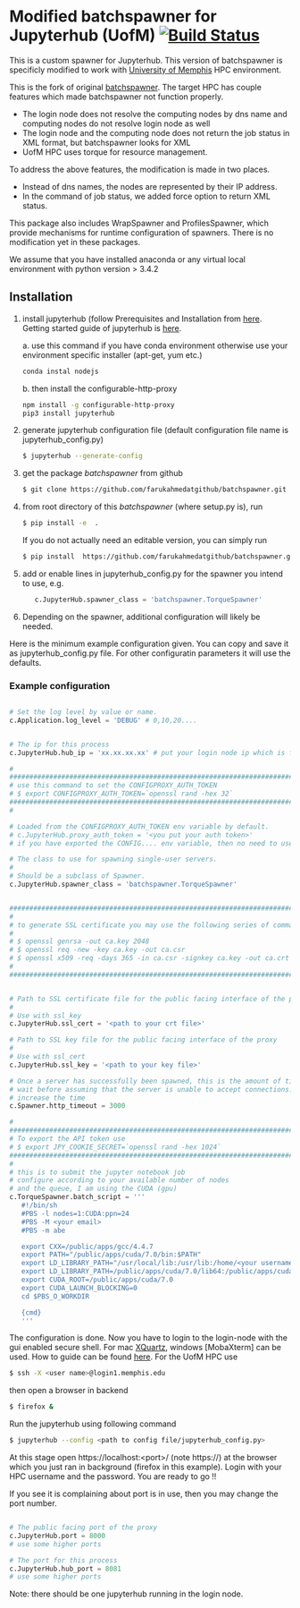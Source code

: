 # Modified batchspawner for Jupyterhub (UofM) [![Build Status](https://travis-ci.org/jupyterhub/batchspawner.svg?branch=master)](https://travis-ci.org/jupyterhub/batchspawner)
This is a custom spawner for Jupyterhub. This version of batchspawner is specificly modified to work with [University of Memphis](http://www.memphis.edu/hpc/configuration.php) HPC environment.

This is the fork of original [batchspawner](https://github.com/jupyterhub/batchspawner). The target HPC has couple features which made batchspawner not function properly. 
* The login node does not resolve the computing nodes by dns name and computing nodes do not resolve login node as well
* The login node and the computing node does not return the job status in XML format, but batchspawner looks for XML  
* UofM HPC uses torque for resource management.

To address the above features, the modification is made in two places. 
* Instead of dns names, the nodes are represented by their IP address.
* In the command of job status, we added force option to return XML status. 

This package also includes WrapSpawner and ProfilesSpawner, which provide mechanisms for runtime configuration of spawners. There is no modification yet in these packages. 

We assume that you have installed anaconda or any virtual local environment with python version > 3.4.2

## Installation
1. install jupyterhub (follow Prerequisites and Installation from [here](https://github.com/jupyterhub/jupyterhub). Getting started guide of jupyterhub is [here](https://github.com/jdfreder/multiuser-server/blob/master/docs/getting-started.md). 
   
   a. use this command if you have conda environment otherwise use your environment specific installer (apt-get, yum etc.)
   ```bash
   conda instal nodejs
   ```

   b. then  install the configurable-http-proxy
   ```bash
   npm install -g configurable-http-proxy
   pip3 install jupyterhub 
   ```
 
2. generate jupyterhub configuration file (default configuration file name is jupyterhub_config.py)
   
   ```bash 
   $ jupyterhub --generate-config
   ```

3. get the package *batchspawner* from github 
   ```bash 
   $ git clone https://github.com/farukahmedatgithub/batchspawner.git
   ```

4. from root directory of this *batchspawner* (where setup.py is), run 
   ```bash 
   $ pip install -e  .
   ```
   If you do not actually need an editable version, you can simply run 
      
   ```bash
   $ pip install  https://github.com/farukahmedatgithub/batchspawner.git      (it did not work for me)
   ```
5. add or enable lines in jupyterhub_config.py for the spawner you intend to use, e.g.
   
   ```python
      c.JupyterHub.spawner_class = 'batchspawner.TorqueSpawner'
   ```

6. Depending on the spawner, additional configuration will likely be needed.


Here is the minimum example configuration given. You can copy and save it as jupyterhub_config.py file. For other configuratin parameters it will use the defaults. 

### Example configuration

```python

# Set the log level by value or name.
c.Application.log_level = 'DEBUG' # 0,10,20.... 


# The ip for this process
c.JupyterHub.hub_ip = 'xx.xx.xx.xx' # put your login node ip which is facing towards the computing node

#
######################################################################################################
# use this command to set the CONFIGPROXY_AUTH_TOKEN 
# $ export CONFIGPROXY_AUTH_TOKEN=`openssl rand -hex 32`
######################################################################################################
#

# Loaded from the CONFIGPROXY_AUTH_TOKEN env variable by default.
# c.JupyterHub.proxy_auth_token = '<you put your auth token>'
# if you have exported the CONFIG.... env variable, then no need to use above config

# The class to use for spawning single-user servers.
# 
# Should be a subclass of Spawner.
c.JupyterHub.spawner_class = 'batchspawner.TorqueSpawner'


######################################################################################################
#
# to generate SSL certificate you may use the following series of commands 
#  
# $ openssl genrsa -out ca.key 2048 
# $ openssl req -new -key ca.key -out ca.csr
# $ openssl x509 -req -days 365 -in ca.csr -signkey ca.key -out ca.crt
#
######################################################################################################


# Path to SSL certificate file for the public facing interface of the proxy
# 
# Use with ssl_key
c.JupyterHub.ssl_cert = '<path to your crt file>'

# Path to SSL key file for the public facing interface of the proxy
# 
# Use with ssl_cert
c.JupyterHub.ssl_key = '<path to your key file>'

# Once a server has successfully been spawned, this is the amount of time we
# wait before assuming that the server is unable to accept connections.
# increase the time
c.Spawner.http_timeout = 3000

#
########################################################################################################
# To export the API token use 
# $ export JPY_COOKIE_SECRET=`openssl rand -hex 1024`
########################################################################################################
#
# this is to submit the jupyter notebook job 
# configure according to your available number of nodes
# and the queue, I am using the CUDA (gpu)
c.TorqueSpawner.batch_script = '''
   #!/bin/sh
   #PBS -l nodes=1:CUDA:ppn=24
   #PBS -M <your email> 
   #PBS -m abe

   export CXX=/public/apps/gcc/4.4.7
   export PATH="/public/apps/cuda/7.0/bin:$PATH"
   export LD_LIBRARY_PATH="/usr/local/lib:/usr/lib:/home/<your username>/anaconda3/lib:$PATH"
   export LD_LIBRARY_PATH=/public/apps/cuda/7.0/lib64:/public/apps/cuda/7.0/lib:$LD_LIBRARY_PATH
   export CUDA_ROOT=/public/apps/cuda/7.0
   export CUDA_LAUNCH_BLOCKING=0
   cd $PBS_O_WORKDIR

   {cmd}
   '''
```

The configuration is done. Now you have to login to the login-node with the gui enabled secure shell. For mac [XQuartz](https://www.xquartz.org/), windows [MobaXterm] can be used. How to guide can be found [here](https://uisapp2.iu.edu/confluence-prd/pages/viewpage.action?pageId=280461906). For the UofM HPC use

```bash
$ ssh -X <user name>@login1.memphis.edu
```

then open a browser in backend 

```bash
$ firefox &
```

Run the jupyterhub using following command 
```bash
$ jupyterhub --config <path to config file/jupyterhub_config.py>
```

At this stage open https://localhost:\<port\>/ (note https://) at the browser which you just ran in background (firefox in this example). Login with your HPC username and the password. You are ready to go !!

If you see it is complaining about port is in use, then you may change the port number. 

```python

# The public facing port of the proxy
c.JupyterHub.port = 8000 
# use some higher ports 

# The port for this process
c.JupyterHub.hub_port = 8081
# use some higher ports 

```

Note: there should be one jupyterhub running in the login node. 


